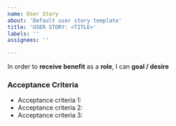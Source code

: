 ```yaml
---
name: User Story
about: 'Default user story template'
title: 'USER STORY: <TITLE>'
labels: ''
assignees: ''

---
```


In order to **receive benefit** as a **role**, I can **goal / desire**

### Acceptance Criteria
 - Acceptance criteria 1:
 - Acceptance criteria 2:
 - Acceptance criteria 3:
